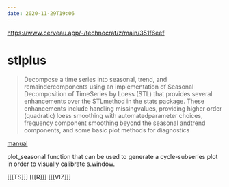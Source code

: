 ```yaml
---
date: 2020-11-29T19:06
---
```

https://www.cerveau.app/-/technocrat/z/main/351f6eef
# stlplus

> Decompose a time series into seasonal, trend, and remaindercomponents using an implementation of Seasonal Decomposition of TimeSeries by Loess (STL) that provides several enhancements over the STLmethod in the stats package.  These enhancements include handling missingvalues, providing higher order (quadratic) loess smoothing with automatedparameter choices, frequency component smoothing beyond the seasonal andtrend components, and some basic plot methods for diagnostics

[manual](https://cran.r-project.org/web/packages/stlplus/stlplus.pdf)

plot_seasonal function that can be used to generate a cycle-subseries plot in order to visually calibrate s.window.

[[[TS]]]
[[[R]]]
[[[VIZ]]]

